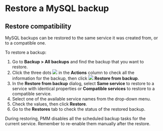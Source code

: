 # Restore a MySQL backup

## Restore compatibility
MySQL backups can be restored to the same service it was created from, or to a compatible one. 

To restore a backup:

1. Go to <i class="uil uil-history"></i> **Backup > All backups** and find the backup that you want to restore.
2. Click the three dots ![](../_images/dots-three-vertical.png) in the **Actions** column to check all the information for the backup, then click ![](../_images/dots-three-vertical.png) **Restore from backup**.
3. In the **Restore from backup** dialog, select **Same service** to restore to a service with identical properties or **Compatible services** to restore to a compatible service.
4. Select one of the available service names from the drop-down menu.
5. Check the values, then click **Restore**.
6. Go to the **Restores** tab to check the status of the restored backup.

During restoring, PMM disables all the scheduled backup tasks for the current service. Remember to re-enable them manually after the restore.
